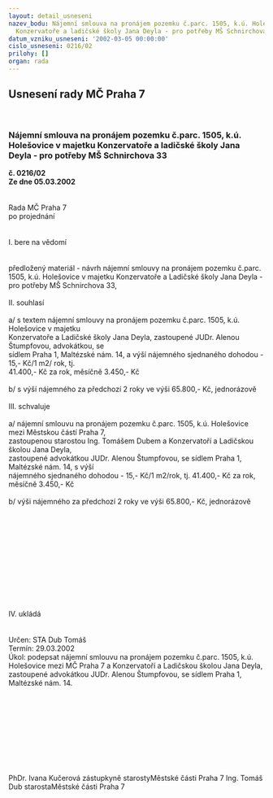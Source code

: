 ```yaml
---
layout: detail_usneseni
nazev_bodu: Nájemní smlouva na pronájem pozemku č.parc. 1505, k.ú. Holešovice v majetku
  Konzervatoře a ladičské školy Jana Deyla - pro potřeby MŠ Schnirchova 33
datum_vzniku_usneseni: '2002-03-05 00:00:00'
cislo_usneseni: 0216/02
prilohy: []
organ: rada
---
```

<div id="ucUsn_pList" class="usn">
	<span><h2>Usnesení rady MČ Praha 7 </h2>
<br></span><div class="standBody">
<span><h3>Nájemní smlouva na pronájem pozemku č.parc. 1505, k.ú. Holešovice v majetku Konzervatoře a ladičské školy Jana Deyla - pro potřeby MŠ Schnirchova 33</h3></span><div class="center">
		<strong>č. 0216/02</strong><br>
	</div>
<div class="center">
		<strong>Ze dne 05.03.2002</strong><br><br>
	</div>
<br>Rada MČ Praha 7<br>po projednání<br><br><br>I.	bere na vědomí<br><br> <br>předložený materiál - návrh nájemní smlouvy na pronájem pozemku č.parc. 1505, k.ú. Holešovice v majetku Konzervatoře a Ladičské školy Jana Deyla - pro potřeby MŠ Schnirchova 33,<br><br>II.	souhlasí <br><br>a/ s textem nájemní smlouvy na pronájem pozemku č.parc. 1505, k.ú. Holešovice v majetku  <br>    Konzervatoře a Ladičské školy Jana Deyla, zastoupené JUDr. Alenou Štumpfovou, advokátkou, se <br>    sídlem Praha 1, Maltézské nám. 14, a výší nájemného sjednaného dohodou - 15,- Kč/1 m2/ rok, tj. <br>    41.400,- Kč za rok, měsíčně 3.450,- Kč<br><br>b/  s výší nájemného za předchozí 2 roky ve výši 65.800,- Kč, jednorázově<br><br>III.	schvaluje <br><br>a/ nájemní smlouvu na pronájem pozemku č.parc. 1505, k.ú. Holešovice mezi  Městskou částí Praha 7, <br>    zastoupenou starostou  Ing. Tomášem Dubem a Konzervatoří a Ladičskou školou Jana Deyla, <br>   zastoupené advokátkou JUDr. Alenou Štumpfovou, se sídlem Praha 1, Maltézské nám. 14, s výší <br>   nájemného sjednaného dohodou -  15,- Kč/1 m2/rok, tj. 41.400,- Kč za rok, měsíčně 3.450,- Kč<br><br>b/ výši nájemného za předchozí 2 roky ve výši 65.800,- Kč, jednorázově <br><br><br><br><br><br><br><br><br><br><br><br><br>IV.	ukládá <br><br> <br>Určen:	STA Dub Tomáš<br>Termín: 29.03.2002<br>Úkol:	podepsat nájemní smlouvu na pronájem pozemku č.parc. 1505, k.ú. Holešovice mezi MČ Praha 7 a Konzervatoří a Ladičskou školou Jana Deyla, zastoupené advokátkou JUDr. Alenou Štumpfovou, se sídlem Praha 1, Maltézské nám. 14. <br> <br><br><br><br><br><br><br><br> <br>	<br>PhDr. Ivana Kučerová zástupkyně starostyMěstské části Praha 7	Ing. Tomáš Dub starostaMěstské části Praha 7<br>	<br><br>
</div>
</div>